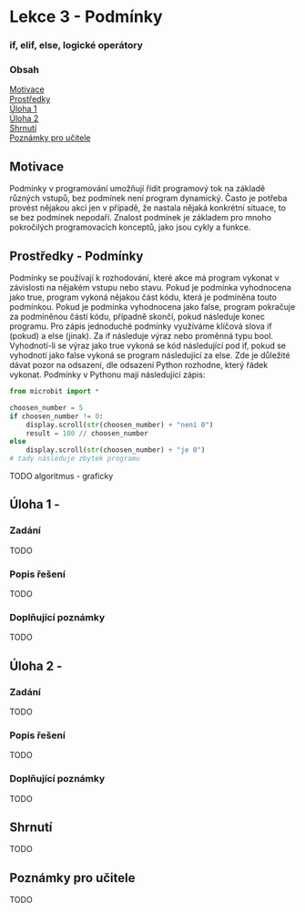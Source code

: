 # Lekce 3 - Podmínky
### if, elif, else, logické operátory

### Obsah
[Motivace](#motivace)  
[Prostředky](#resources)  
[Úloha 1](#assignment1)  
[Úloha 2](#assignment2)  
[Shrnutí](#conclusion)  
[Poznámky pro učitele](#pozn)  
<a name="motivace"/>
## Motivace 
Podmínky v programování umožňují řídit programový tok na základě různých vstupů, bez podmínek není program dynamický. Často je potřeba provést nějakou akci jen v případě, že nastala nějaká konkrétní situace, to se bez podmínek nepodaří. Znalost podmínek je základem pro mnoho pokročilých programovacích konceptů, jako jsou cykly a funkce.
<a name="resources"/>
## Prostředky - Podmínky 
Podmínky se používají k rozhodování, které akce má program vykonat v závislosti na nějakém vstupu nebo stavu. Pokud je podmínka vyhodnocena jako true, program vykoná nějakou část kódu, která je podmíněna touto podmínkou. Pokud je podmínka vyhodnocena jako false, program pokračuje za podmíněnou částí kódu, případně skončí, pokud následuje konec programu. Pro zápis jednoduché podmínky využíváme klíčová slova if (pokud) a else (jinak). Za if následuje výraz nebo proměnná typu bool. Vyhodnotí-li se výraz jako true vykoná se kód následující pod if, pokud se vyhodnotí jako false vykoná se program následující za else. Zde je důležité dávat pozor na odsazení, dle odsazení Python rozhodne, který řádek vykonat. 
Podmínky v Pythonu mají následující zápis:
```python
from microbit import * 

choosen_number = 5
if choosen_number != 0:
	display.scroll(str(choosen_number) + "není 0")
	result = 100 // choosen_number
else
	display.scroll(str(choosen_number) + "je 0")
# tady následuje zbytek programu
```
TODO algoritmus - graficky
<a name="assignment1"/>
## Úloha 1 - 
### Zadání
TODO
### Popis řešení
TODO
### Doplňující poznámky 
TODO
<a name="assignment2"/>
## Úloha 2 - 
### Zadání
TODO
### Popis řešení
TODO
### Doplňující poznámky 
TODO
<a name="conclusion"/>
## Shrnutí 
TODO
<a name="pozn"/>
## Poznámky pro učitele 
TODO
